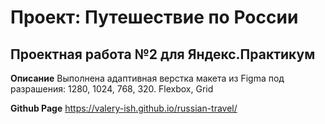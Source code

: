 # Проект: Путешествие по России

## Проектная работа №2 для Яндекс.Практикум

**Описание**
Выполнена адаптивная верстка макета из Figma под разрашения: 1280, 1024, 768, 320.
Flexbox, Grid

**Github Page**
https://valery-ish.github.io/russian-travel/
